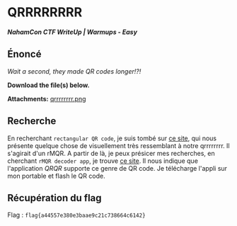 # QRRRRRRRR

***NahamCon CTF WriteUp | Warmups - Easy***

## Énoncé

*Wait a second, they made QR codes _longer!?!_*

**Download the file(s) below.**

**Attachments:** [qrrrrrrrr.png](./qrrrrrrrr.png) 

## Recherche

En recherchant `rectangular QR code`, je suis tombé sur [ce site](https://www.scandit.com/products/barcode-scanning/symbologies/rectangular-micro-qr-code/), qui nous présente quelque chose de visuellement très ressemblant à notre qrrrrrrrr. Il s'agirait d'un rMQR. A partir de là, je peux présicer mes recherches, en cherchant `rMQR decoder app`, je trouve [ce site](https://hackaday.io/project/192082-rectangular-micro-qr-code-rmqr). Il nous indique que l'application *QRQR* supporte ce genre de QR code. Je télécharge l'appli sur mon portable et flash le QR code. 

## Récupération du flag
 
Flag : `flag{a44557e380e3baae9c21c738664c6142}`


